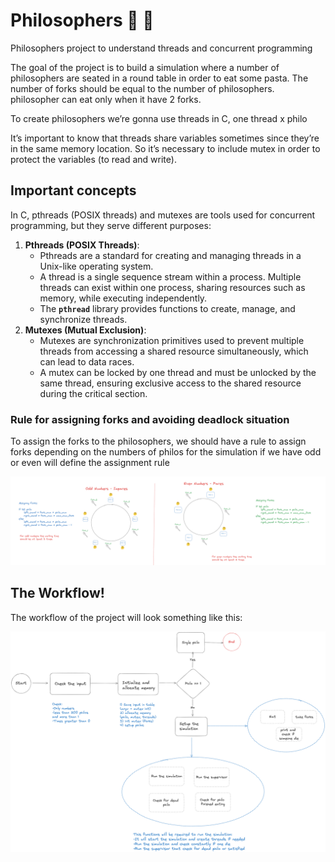# Philosophers 🧠 🤔

Philosophers project to understand threads and concurrent programming

The goal of the project is to build a simulation where a number of philosophers are seated in a round table in order to eat some pasta. The number of forks should be equal to the number of philosophers.  philosopher can eat only when it have 2 forks. 

To create philosophers we’re gonna use threads in C, one thread x philo

It’s important to know that threads share variables sometimes since they’re in the same memory location. So it’s necessary to include mutex in order to protect the variables (to read and write).

## Important concepts

In C, pthreads (POSIX threads) and mutexes are tools used for concurrent programming, but they serve different purposes:

1. **Pthreads (POSIX Threads)**:
    - Pthreads are a standard for creating and managing threads in a Unix-like operating system.
    - A thread is a single sequence stream within a process. Multiple threads can exist within one process, sharing resources such as memory, while executing independently.
    - The **`pthread`** library provides functions to create, manage, and synchronize threads.
2. **Mutexes (Mutual Exclusion)**:
    - Mutexes are synchronization primitives used to prevent multiple threads from accessing a shared resource simultaneously, which can lead to data races.
    - A mutex can be locked by one thread and must be unlocked by the same thread, ensuring exclusive access to the shared resource during the critical section.

### Rule for assigning forks and avoiding deadlock situation

To assign the forks to the philosophers, we should have a rule to assign forks depending on the numbers of philos for the simulation
if we have odd or even will define the assignment rule

![alt text](philo.png)

## The Workflow!

The workflow of the project will look something like this:

![alt text](philo2.png)


